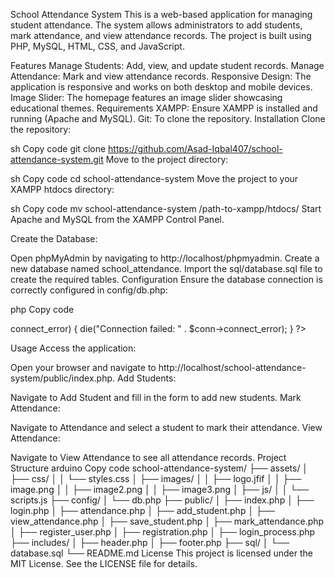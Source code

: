 School Attendance System
This is a web-based application for managing student attendance. The system allows administrators to add students, mark attendance, and view attendance records. The project is built using PHP, MySQL, HTML, CSS, and JavaScript.

Features
Manage Students: Add, view, and update student records.
Manage Attendance: Mark and view attendance records.
Responsive Design: The application is responsive and works on both desktop and mobile devices.
Image Slider: The homepage features an image slider showcasing educational themes.
Requirements
XAMPP: Ensure XAMPP is installed and running (Apache and MySQL).
Git: To clone the repository.
Installation
Clone the repository:

sh
Copy code
git clone https://github.com/Asad-Iqbal407/school-attendance-system.git
Move to the project directory:

sh
Copy code
cd school-attendance-system
Move the project to your XAMPP htdocs directory:

sh
Copy code
mv school-attendance-system /path-to-xampp/htdocs/
Start Apache and MySQL from the XAMPP Control Panel.

Create the Database:

Open phpMyAdmin by navigating to http://localhost/phpmyadmin.
Create a new database named school_attendance.
Import the sql/database.sql file to create the required tables.
Configuration
Ensure the database connection is correctly configured in config/db.php:

php
Copy code
<?php
$servername = "localhost";
$username = "root";
$password = "";
$dbname = "school_attendance";

// Create connection
$conn = new mysqli($servername, $username, $password, $dbname);

// Check connection
if ($conn->connect_error) {
    die("Connection failed: " . $conn->connect_error);
}
?>
Usage
Access the application:

Open your browser and navigate to http://localhost/school-attendance-system/public/index.php.
Add Students:

Navigate to Add Student and fill in the form to add new students.
Mark Attendance:

Navigate to Attendance and select a student to mark their attendance.
View Attendance:

Navigate to View Attendance to see all attendance records.
Project Structure
arduino
Copy code
school-attendance-system/
├── assets/
│   ├── css/
│   │   └── styles.css
│   ├── images/
│   │   ├── logo.jfif
│   │   ├── image.png
│   │   ├── image2.png
│   │   ├── image3.png
│   ├── js/
│   │   └── scripts.js
├── config/
│   └── db.php
├── public/
│   ├── index.php
│   ├── login.php
│   ├── attendance.php
│   ├── add_student.php
│   ├── view_attendance.php
│   ├── save_student.php
│   ├── mark_attendance.php
│   ├── register_user.php
│   ├── registration.php
│   ├── login_process.php
├── includes/
│   ├── header.php
│   ├── footer.php
├── sql/
│   └── database.sql
└── README.md
License
This project is licensed under the MIT License. See the LICENSE file for details.
